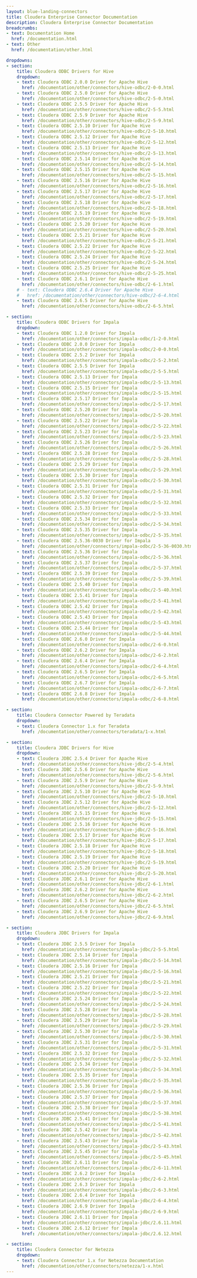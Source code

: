 ```yaml
---
layout: blue-landing-connectors
title: Cloudera Enterprise Connector Documentation
description: Cloudera Enterprise Connector Documentation
breadcrumbs:
- text: Documentation Home
  href: /documentation.html
- text: Other
  href: /documentation/other.html

dropdowns:
- section:
    title: Cloudera ODBC Drivers for Hive
    dropdown:
    - text: Cloudera ODBC 2.0.0 Driver for Apache Hive
      href: /documentation/other/connectors/hive-odbc/2-0-0.html
    - text: Cloudera ODBC 2.5.0 Driver for Apache Hive
      href: /documentation/other/connectors/hive-odbc/2-5-0.html
    - text: Cloudera ODBC 2.5.5 Driver for Apache Hive
      href: /documentation/other/connectors/hive-odbc/2-5-5.html
    - text: Cloudera ODBC 2.5.9 Driver for Apache Hive
      href: /documentation/other/connectors/hive-odbc/2-5-9.html
    - text: Cloudera ODBC 2.5.10 Driver for Apache Hive
      href: /documentation/other/connectors/hive-odbc/2-5-10.html
    - text: Cloudera ODBC 2.5.12 Driver for Apache Hive
      href: /documentation/other/connectors/hive-odbc/2-5-12.html
    - text: Cloudera ODBC 2.5.13 Driver for Apache Hive
      href: /documentation/other/connectors/hive-odbc/2-5-13.html
    - text: Cloudera ODBC 2.5.14 Driver for Apache Hive
      href: /documentation/other/connectors/hive-odbc/2-5-14.html
    - text: Cloudera ODBC 2.5.15 Driver for Apache Hive
      href: /documentation/other/connectors/hive-odbc/2-5-15.html
    - text: Cloudera ODBC 2.5.16 Driver for Apache Hive
      href: /documentation/other/connectors/hive-odbc/2-5-16.html
    - text: Cloudera ODBC 2.5.17 Driver for Apache Hive
      href: /documentation/other/connectors/hive-odbc/2-5-17.html
    - text: Cloudera ODBC 2.5.18 Driver for Apache Hive
      href: /documentation/other/connectors/hive-odbc/2-5-18.html
    - text: Cloudera ODBC 2.5.19 Driver for Apache Hive
      href: /documentation/other/connectors/hive-odbc/2-5-19.html
    - text: Cloudera ODBC 2.5.20 Driver for Apache Hive
      href: /documentation/other/connectors/hive-odbc/2-5-20.html
    - text: Cloudera ODBC 2.5.21 Driver for Apache Hive
      href: /documentation/other/connectors/hive-odbc/2-5-21.html
    - text: Cloudera ODBC 2.5.22 Driver for Apache Hive
      href: /documentation/other/connectors/hive-odbc/2-5-22.html
    - text: Cloudera ODBC 2.5.24 Driver for Apache Hive
      href: /documentation/other/connectors/hive-odbc/2-5-24.html
    - text: Cloudera ODBC 2.5.25 Driver for Apache Hive
      href: /documentation/other/connectors/hive-odbc/2-5-25.html
    - text: Cloudera ODBC 2.6.1 Driver for Apache Hive
      href: /documentation/other/connectors/hive-odbc/2-6-1.html
    # - text: Cloudera ODBC 2.6.4 Driver for Apache Hive
    #   href: /documentation/other/connectors/hive-odbc/2-6-4.html
    - text: Cloudera ODBC 2.6.5 Driver for Apache Hive
      href: /documentation/other/connectors/hive-odbc/2-6-5.html

- section:
    title: Cloudera ODBC Drivers for Impala
    dropdown:
    - text: Cloudera ODBC 1.2.0 Driver for Impala
      href: /documentation/other/connectors/impala-odbc/1-2-0.html
    - text: Cloudera ODBC 2.0.0 Driver for Impala
      href: /documentation/other/connectors/impala-odbc/2-0-0.html
    - text: Cloudera ODBC 2.5.2 Driver for Impala
      href: /documentation/other/connectors/impala-odbc/2-5-2.html
    - text: Cloudera ODBC 2.5.5 Driver for Impala
      href: /documentation/other/connectors/impala-odbc/2-5-5.html
    - text: Cloudera ODBC 2.5.13 Driver for Impala
      href: /documentation/other/connectors/impala-odbc/2-5-13.html
    - text: Cloudera ODBC 2.5.15 Driver for Impala
      href: /documentation/other/connectors/impala-odbc/2-5-15.html
    - text: Cloudera ODBC 2.5.17 Driver for Impala
      href: /documentation/other/connectors/impala-odbc/2-5-17.html
    - text: Cloudera ODBC 2.5.20 Driver for Impala
      href: /documentation/other/connectors/impala-odbc/2-5-20.html
    - text: Cloudera ODBC 2.5.22 Driver for Impala
      href: /documentation/other/connectors/impala-odbc/2-5-22.html
    - text: Cloudera ODBC 2.5.23 Driver for Impala
      href: /documentation/other/connectors/impala-odbc/2-5-23.html
    - text: Cloudera ODBC 2.5.26 Driver for Impala
      href: /documentation/other/connectors/impala-odbc/2-5-26.html
    - text: Cloudera ODBC 2.5.28 Driver for Impala
      href: /documentation/other/connectors/impala-odbc/2-5-28.html
    - text: Cloudera ODBC 2.5.29 Driver for Impala
      href: /documentation/other/connectors/impala-odbc/2-5-29.html
    - text: Cloudera ODBC 2.5.30 Driver for Impala
      href: /documentation/other/connectors/impala-odbc/2-5-30.html
    - text: Cloudera ODBC 2.5.31 Driver for Impala
      href: /documentation/other/connectors/impala-odbc/2-5-31.html
    - text: Cloudera ODBC 2.5.32 Driver for Impala
      href: /documentation/other/connectors/impala-odbc/2-5-32.html
    - text: Cloudera ODBC 2.5.33 Driver for Impala
      href: /documentation/other/connectors/impala-odbc/2-5-33.html
    - text: Cloudera ODBC 2.5.34 Driver for Impala
      href: /documentation/other/connectors/impala-odbc/2-5-34.html
    - text: Cloudera ODBC 2.5.35 Driver for Impala
      href: /documentation/other/connectors/impala-odbc/2-5-35.html
    - text: Cloudera ODBC 2.5.36-0030 Driver for Impala
      href: /documentation/other/connectors/impala-odbc/2-5-36-0030.html
    - text: Cloudera ODBC 2.5.36 Driver for Impala
      href: /documentation/other/connectors/impala-odbc/2-5-36.html
    - text: Cloudera ODBC 2.5.37 Driver for Impala
      href: /documentation/other/connectors/impala-odbc/2-5-37.html
    - text: Cloudera ODBC 2.5.39 Driver for Impala
      href: /documentation/other/connectors/impala-odbc/2-5-39.html
    - text: Cloudera ODBC 2.5.40 Driver for Impala
      href: /documentation/other/connectors/impala-odbc/2-5-40.html
    - text: Cloudera ODBC 2.5.41 Driver for Impala
      href: /documentation/other/connectors/impala-odbc/2-5-41.html
    - text: Cloudera ODBC 2.5.42 Driver for Impala
      href: /documentation/other/connectors/impala-odbc/2-5-42.html
    - text: Cloudera ODBC 2.5.43 Driver for Impala
      href: /documentation/other/connectors/impala-odbc/2-5-43.html
    - text: Cloudera ODBC 2.5.44 Driver for Impala
      href: /documentation/other/connectors/impala-odbc/2-5-44.html
    - text: Cloudera ODBC 2.6.0 Driver for Impala
      href: /documentation/other/connectors/impala-odbc/2-6-0.html
    - text: Cloudera ODBC 2.6.2 Driver for Impala
      href: /documentation/other/connectors/impala-odbc/2-6-2.html
    - text: Cloudera ODBC 2.6.4 Driver for Impala
      href: /documentation/other/connectors/impala-odbc/2-6-4.html
    - text: Cloudera ODBC 2.6.5 Driver for Impala
      href: /documentation/other/connectors/impala-odbc/2-6-5.html
    - text: Cloudera ODBC 2.6.7 Driver for Impala
      href: /documentation/other/connectors/impala-odbc/2-6-7.html
    - text: Cloudera ODBC 2.6.8 Driver for Impala
      href: /documentation/other/connectors/impala-odbc/2-6-8.html

- section:
    title: Cloudera Connector Powered by Teradata
    dropdown:
    - text: Cloudera Connector 1.x for Teradata
      href: /documentation/other/connectors/teradata/1-x.html

- section:
    title: Cloudera JDBC Drivers for Hive
    dropdown:
    - text: Cloudera JDBC 2.5.4 Driver for Apache Hive
      href: /documentation/other/connectors/hive-jdbc/2-5-4.html
    - text: Cloudera JDBC 2.5.6 Driver for Apache Hive
      href: /documentation/other/connectors/hive-jdbc/2-5-6.html
    - text: Cloudera JDBC 2.5.9 Driver for Apache Hive
      href: /documentation/other/connectors/hive-jdbc/2-5-9.html
    - text: Cloudera JDBC 2.5.10 Driver for Apache Hive
      href: /documentation/other/connectors/hive-jdbc/2-5-10.html
    - text: Cloudera JDBC 2.5.12 Driver for Apache Hive
      href: /documentation/other/connectors/hive-jdbc/2-5-12.html
    - text: Cloudera JDBC 2.5.15 Driver for Apache Hive
      href: /documentation/other/connectors/hive-jdbc/2-5-15.html
    - text: Cloudera JDBC 2.5.16 Driver for Apache Hive
      href: /documentation/other/connectors/hive-jdbc/2-5-16.html
    - text: Cloudera JDBC 2.5.17 Driver for Apache Hive
      href: /documentation/other/connectors/hive-jdbc/2-5-17.html
    - text: Cloudera JDBC 2.5.18 Driver for Apache Hive
      href: /documentation/other/connectors/hive-jdbc/2-5-18.html
    - text: Cloudera JDBC 2.5.19 Driver for Apache Hive
      href: /documentation/other/connectors/hive-jdbc/2-5-19.html
    - text: Cloudera JDBC 2.5.20 Driver for Apache Hive
      href: /documentation/other/connectors/hive-jdbc/2-5-20.html
    - text: Cloudera JDBC 2.6.1 Driver for Apache Hive
      href: /documentation/other/connectors/hive-jdbc/2-6-1.html
    - text: Cloudera JDBC 2.6.2 Driver for Apache Hive
      href: /documentation/other/connectors/hive-jdbc/2-6-2.html
    - text: Cloudera JDBC 2.6.5 Driver for Apache Hive
      href: /documentation/other/connectors/hive-jdbc/2-6-5.html
    - text: Cloudera JDBC 2.6.9 Driver for Apache Hive
      href: /documentation/other/connectors/hive-jdbc/2-6-9.html

- section:
    title: Cloudera JDBC Drivers for Impala
    dropdown:
    - text: Cloudera JDBC 2.5.5 Driver for Impala
      href: /documentation/other/connectors/impala-jdbc/2-5-5.html
    - text: Cloudera JDBC 2.5.14 Driver for Impala
      href: /documentation/other/connectors/impala-jdbc/2-5-14.html
    - text: Cloudera JDBC 2.5.16 Driver for Impala
      href: /documentation/other/connectors/impala-jdbc/2-5-16.html
    - text: Cloudera JDBC 2.5.21 Driver for Impala
      href: /documentation/other/connectors/impala-jdbc/2-5-21.html
    - text: Cloudera JDBC 2.5.22 Driver for Impala
      href: /documentation/other/connectors/impala-jdbc/2-5-22.html
    - text: Cloudera JDBC 2.5.24 Driver for Impala
      href: /documentation/other/connectors/impala-jdbc/2-5-24.html
    - text: Cloudera JDBC 2.5.28 Driver for Impala
      href: /documentation/other/connectors/impala-jdbc/2-5-28.html
    - text: Cloudera JDBC 2.5.29 Driver for Impala
      href: /documentation/other/connectors/impala-jdbc/2-5-29.html
    - text: Cloudera JDBC 2.5.30 Driver for Impala
      href: /documentation/other/connectors/impala-jdbc/2-5-30.html
    - text: Cloudera JDBC 2.5.31 Driver for Impala
      href: /documentation/other/connectors/impala-jdbc/2-5-31.html
    - text: Cloudera JDBC 2.5.32 Driver for Impala
      href: /documentation/other/connectors/impala-jdbc/2-5-32.html
    - text: Cloudera JDBC 2.5.34 Driver for Impala
      href: /documentation/other/connectors/impala-jdbc/2-5-34.html
    - text: Cloudera JDBC 2.5.35 Driver for Impala
      href: /documentation/other/connectors/impala-jdbc/2-5-35.html
    - text: Cloudera JDBC 2.5.36 Driver for Impala
      href: /documentation/other/connectors/impala-jdbc/2-5-36.html
    - text: Cloudera JDBC 2.5.37 Driver for Impala
      href: /documentation/other/connectors/impala-jdbc/2-5-37.html
    - text: Cloudera JDBC 2.5.38 Driver for Impala
      href: /documentation/other/connectors/impala-jdbc/2-5-38.html
    - text: Cloudera JDBC 2.5.41 Driver for Impala
      href: /documentation/other/connectors/impala-jdbc/2-5-41.html
    - text: Cloudera JDBC 2.5.42 Driver for Impala
      href: /documentation/other/connectors/impala-jdbc/2-5-42.html
    - text: Cloudera JDBC 2.5.43 Driver for Impala
      href: /documentation/other/connectors/impala-jdbc/2-5-43.html
    - text: Cloudera JDBC 2.5.45 Driver for Impala
      href: /documentation/other/connectors/impala-jdbc/2-5-45.html
    - text: Cloudera JDBC 2.6.11 Driver for Impala
      href: /documentation/other/connectors/impala-jdbc/2-6-11.html
    - text: Cloudera JDBC 2.6.2 Driver for Impala
      href: /documentation/other/connectors/impala-jdbc/2-6-2.html
    - text: Cloudera JDBC 2.6.3 Driver for Impala
      href: /documentation/other/connectors/impala-jdbc/2-6-3.html
    - text: Cloudera JDBC 2.6.4 Driver for Impala
      href: /documentation/other/connectors/impala-jdbc/2-6-4.html
    - text: Cloudera JDBC 2.6.9 Driver for Impala
      href: /documentation/other/connectors/impala-jdbc/2-6-9.html
    - text: Cloudera JDBC 2.6.11 Driver for Impala
      href: /documentation/other/connectors/impala-jdbc/2.6.11.html
    - text: Cloudera JDBC 2.6.12 Driver for Impala
      href: /documentation/other/connectors/impala-jdbc/2.6.12.html

- section:
    title: Cloudera Connector for Netezza
    dropdown:
    - text: Cloudera Connector 1.x for Netezza Documentation
      href: /documentation/other/connectors/netezza/1-x.html
---
```

